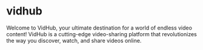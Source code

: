 # vidhub
Welcome to VidHub, your ultimate destination for a world of endless video content! VidHub is a cutting-edge video-sharing platform that revolutionizes the way you discover, watch, and share videos online.
